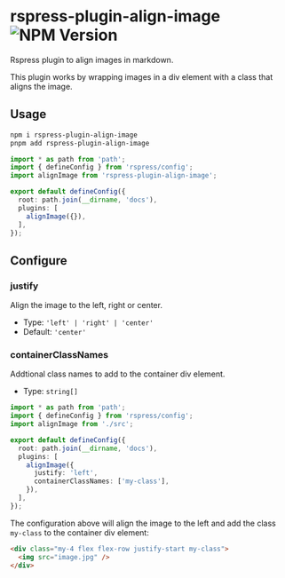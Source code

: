 # rspress-plugin-align-image ![NPM Version](https://img.shields.io/npm/v/rspress-plugin-align-image)

Rspress plugin to align images in markdown.

This plugin works by wrapping images in a div element with a class that aligns the image.

## Usage

```bash
npm i rspress-plugin-align-image
pnpm add rspress-plugin-align-image
```

```ts
import * as path from 'path';
import { defineConfig } from 'rspress/config';
import alignImage from 'rspress-plugin-align-image';

export default defineConfig({
  root: path.join(__dirname, 'docs'),
  plugins: [
    alignImage({}),
  ],
});
```

## Configure

### justify

Align the image to the left, right or center.

- Type: `'left' | 'right' | 'center'`
- Default: `'center'`

### containerClassNames

Addtional class names to add to the container div element.

- Type: `string[]`

```ts
import * as path from 'path';
import { defineConfig } from 'rspress/config';
import alignImage from './src';

export default defineConfig({
  root: path.join(__dirname, 'docs'),
  plugins: [
    alignImage({
      justify: 'left',
      containerClassNames: ['my-class'],
    }),
  ],
});
```

The configuration above will align the image to the left and add the class `my-class` to the container div element:

```html
<div class="my-4 flex flex-row justify-start my-class">
  <img src="image.jpg" />
</div>
```